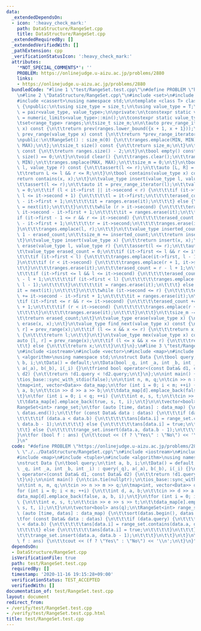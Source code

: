 ```yaml
---
data:
  _extendedDependsOn:
  - icon: ':heavy_check_mark:'
    path: DataStructure/RangeSet.cpp
    title: DataStructure/RangeSet.cpp
  _extendedRequiredBy: []
  _extendedVerifiedWith: []
  _pathExtension: cpp
  _verificationStatusIcon: ':heavy_check_mark:'
  attributes:
    '*NOT_SPECIAL_COMMENTS*': ''
    PROBLEM: https://onlinejudge.u-aizu.ac.jp/problems/2880
    links:
    - https://onlinejudge.u-aizu.ac.jp/problems/2880
  bundledCode: "#line 1 \"test/RangeSet.test.cpp\"\n#define PROBLEM \"https://onlinejudge.u-aizu.ac.jp/problems/2880\"\
    \n#line 2 \"DataStructure/RangeSet.cpp\"\n#include <set>\n#include <utility>\n\
    #include <cassert>\nusing namespace std;\n\ntemplate <class T> class RangeSet\
    \ {\npublic:\n\tusing size_type = size_t;\n\tusing value_type = T;\n\tusing range_type\
    \ = pair<value_type, value_type>;\n\nprivate:\n\tconstexpr static value_type MIN\
    \ = numeric_limits<value_type>::min();\n\tconstexpr static value_type MAX = numeric_limits<value_type>::max();\n\
    \tset<range_type> ranges;\n\tsize_t size_m;\n\n\tauto prev_range_iterator(value_type\
    \ x) const {\n\t\treturn prev(ranges.lower_bound({x + 1, x + 1}));\n\t}\n\trange_type\
    \ prev_range(value_type x) const {\n\t\treturn *prev_range_iterator(x);\n\t}\n\
    \npublic:\n\tRangeSet() : size_m(0) {\n\t\tranges.emplace(MIN, MIN);\n\t\tranges.emplace(MAX,\
    \ MAX);\n\t};\n\tsize_t size() const {\n\t\treturn size_m;\n\t}\n\tsize_t count_ranges()\
    \ const {\n\t\treturn ranges.size() - 2;\n\t}\n\tbool empty() const {\n\t\treturn\
    \ size() == 0;\n\t}\n\tvoid clear() {\n\t\tranges.clear();\n\t\tranges.emplace(MIN,\
    \ MIN);\n\t\tranges.smplace(MAX, MAX);\n\t\tsize_m = 0;\n\t}\n\tbool contains(value_type\
    \ l, value_type r) const {\n\t\tassert(l <= r);\n\t\tauto [L, R] = prev_range(l);\n\
    \t\treturn L <= l && r <= R;\n\t}\n\tbool contains(value_type x) const {\n\t\t\
    return contains(x, x);\n\t}\n\tvalue_type insert(value_type l, value_type r) {\n\
    \t\tassert(l <= r);\n\t\tauto it = prev_range_iterator(l);\n\t\tvalue_type erased_count\
    \ = 0;\n\t\tif (l < it->first || it->second < r) {\n\t\t\tif (it->first <= l &&\
    \ l <= it->second + 1) {\n\t\t\t\tl = it->first;\n\t\t\t\terased_count += it->second\
    \ - it->first + 1;\n\t\t\t\tit = ranges.erase(it);\n\t\t\t} else {\n\t\t\t\tit\
    \ = next(it);\n\t\t\t}\n\t\t\twhile (r > it->second) {\n\t\t\t\terased_count +=\
    \ it->second - it->first + 1;\n\t\t\t\tit = ranges.erase(it);\n\t\t\t}\n\t\t\t\
    if (it->first - 1 <= r && r <= it->second) {\n\t\t\t\terased_count += it->second\
    \ - it->first + 1;\n\t\t\t\tr = it->second;\n\t\t\t\tranges.erase(it);\n\t\t\t\
    }\n\t\t\tranges.emplace(l, r);\n\t\t}\n\t\tvalue_type inserted_count = r - l +\
    \ 1 - erased_count;\n\t\tsize_m += inserted_count;\n\t\treturn inserted_count;\n\
    \t}\n\tvalue_type insert(value_type x) {\n\t\treturn insert(x, x);\n\t}\n\tvalue_type\
    \ erase(value_type l, value_type r) {\n\t\tassert(l <= r);\n\t\tauto it = prev_range_iterator(l);\n\
    \t\tvalue_type erased_count = 0;\n\t\tif (it->first <= l && r <= it->second) {\n\
    \t\t\tif (it->first < l) {\n\t\t\t\tranges.emplace(it->first, l - 1);\n\t\t\t\
    }\n\t\t\tif (r < it->second) {\n\t\t\t\tranges.emplace(r + 1, it->second);\n\t\
    \t\t}\n\t\t\tranges.erase(it);\n\t\t\terased_count = r - l + 1;\n\t\t} else {\n\
    \t\t\tif (it->first <= l && l <= it->second) {\n\t\t\t\terased_count += it->second\
    \ - l + 1;\n\t\t\t\tif (it->first < l) {\n\t\t\t\t\tranges.emplace(it->first,\
    \ l - 1);\n\t\t\t\t}\n\t\t\t\tit = ranges.erase(it);\n\t\t\t} else {\n\t\t\t\t\
    it = next(it);\n\t\t\t}\n\t\t\twhile (it->second <= r) {\n\t\t\t\terased_count\
    \ += it->second - it->first + 1;\n\t\t\t\tit = ranges.erase(it);\n\t\t\t}\n\t\t\
    \tif (it->first <= r && r <= it->second) {\n\t\t\t\terased_count += r - it->first\
    \ + 1;\n\t\t\t\tif (r < it->second) {\n\t\t\t\t\tranges.emplace(r + 1, it->second);\n\
    \t\t\t\t}\n\t\t\t\tranges.erase(it);\n\t\t\t}\n\t\t}\n\t\tsize_m -= erased_count;\n\
    \t\treturn erased_count;\n\t}\n\tvalue_type erase(value_type x) {\n\t\treturn\
    \ erase(x, x);\n\t}\n\tvalue_type find_next(value_type x) const {\n\t\tauto [l,\
    \ r] = prev_range(x);\n\t\tif (l <= x && x <= r) {\n\t\t\treturn x;\n\t\t} else\
    \ {\n\t\t\treturn l;\n\t\t}\n\t}\n\tvalue_type mex(value_type x) const {\n\t\t\
    auto [l, r] = prev_range(x);\n\t\tif (l <= x && x <= r) {\n\t\t\treturn r + 1;\n\
    \t\t} else {\n\t\t\treturn x;\n\t\t}\n\t}\n};\n#line 3 \"test/RangeSet.test.cpp\"\
    \n#include <iostream>\n#include <vector>\n#include <map>\n#include <tuple>\n#include\
    \ <algorithm>\nusing namespace std;\n\nstruct Data {\n\tbool query;\n\tint a,\
    \ b, i;\n\tData() = default;\n\tData(bool _q, int _a, int _b, int _i) : query(_q),\
    \ a(_a), b(_b), i(_i) {}\n\tfriend bool operator<(const Data& d1, const Data&\
    \ d2) {\n\t\treturn !d1.query < !d2.query;\n\t}\n};\n\nint main() {\n\tcin.tie(nullptr);\n\
    \tios_base::sync_with_stdio(false);\n\n\tint n, m, q;\n\tcin >> n >> m >> q;\n\
    \tmap<int, vector<Data>> data_map;\n\tfor (int i = 0; i < m; ++i) {\n\t\tint d,\
    \ a, b;\n\t\tcin >> d >> a >> b;\n\t\tdata_map[d].emplace_back(false, a, b, i);\n\
    \t}\n\tfor (int i = 0; i < q; ++i) {\n\t\tint e, s, t;\n\t\tcin >> e >> s >> t;\n\
    \t\tdata_map[e].emplace_back(true, s, t, i);\n\t}\n\n\tvector<bool> ans(q);\n\t\
    RangeSet<int> range_set;\n\tfor (auto [time, datas] : data_map) {\n\t\tsort(datas.begin(),\
    \ datas.end());\n\t\tfor (const Data& data : datas) {\n\t\t\tif (data.query) {\n\
    \t\t\t\tif (data.a < data.b) {\n\t\t\t\t\tans[data.i] = range_set.contains(data.a,\
    \ data.b - 1);\n\t\t\t\t} else {\n\t\t\t\t\tans[data.i] = true;\n\t\t\t\t}\n\t\
    \t\t} else {\n\t\t\t\trange_set.insert(data.a, data.b - 1);\n\t\t\t}\n\t\t}\n\t\
    }\n\tfor (bool f : ans) {\n\t\tcout << (f ? \"Yes\" : \"No\") << '\\n';\n\t}\n\
    }\n"
  code: "#define PROBLEM \"https://onlinejudge.u-aizu.ac.jp/problems/2880\"\n#include\
    \ \"./../DataStructure/RangeSet.cpp\"\n#include <iostream>\n#include <vector>\n\
    #include <map>\n#include <tuple>\n#include <algorithm>\nusing namespace std;\n\
    \nstruct Data {\n\tbool query;\n\tint a, b, i;\n\tData() = default;\n\tData(bool\
    \ _q, int _a, int _b, int _i) : query(_q), a(_a), b(_b), i(_i) {}\n\tfriend bool\
    \ operator<(const Data& d1, const Data& d2) {\n\t\treturn !d1.query < !d2.query;\n\
    \t}\n};\n\nint main() {\n\tcin.tie(nullptr);\n\tios_base::sync_with_stdio(false);\n\
    \n\tint n, m, q;\n\tcin >> n >> m >> q;\n\tmap<int, vector<Data>> data_map;\n\t\
    for (int i = 0; i < m; ++i) {\n\t\tint d, a, b;\n\t\tcin >> d >> a >> b;\n\t\t\
    data_map[d].emplace_back(false, a, b, i);\n\t}\n\tfor (int i = 0; i < q; ++i)\
    \ {\n\t\tint e, s, t;\n\t\tcin >> e >> s >> t;\n\t\tdata_map[e].emplace_back(true,\
    \ s, t, i);\n\t}\n\n\tvector<bool> ans(q);\n\tRangeSet<int> range_set;\n\tfor\
    \ (auto [time, datas] : data_map) {\n\t\tsort(datas.begin(), datas.end());\n\t\
    \tfor (const Data& data : datas) {\n\t\t\tif (data.query) {\n\t\t\t\tif (data.a\
    \ < data.b) {\n\t\t\t\t\tans[data.i] = range_set.contains(data.a, data.b - 1);\n\
    \t\t\t\t} else {\n\t\t\t\t\tans[data.i] = true;\n\t\t\t\t}\n\t\t\t} else {\n\t\
    \t\t\trange_set.insert(data.a, data.b - 1);\n\t\t\t}\n\t\t}\n\t}\n\tfor (bool\
    \ f : ans) {\n\t\tcout << (f ? \"Yes\" : \"No\") << '\\n';\n\t}\n}"
  dependsOn:
  - DataStructure/RangeSet.cpp
  isVerificationFile: true
  path: test/RangeSet.test.cpp
  requiredBy: []
  timestamp: '2020-11-16 19:15:28+09:00'
  verificationStatus: TEST_ACCEPTED
  verifiedWith: []
documentation_of: test/RangeSet.test.cpp
layout: document
redirect_from:
- /verify/test/RangeSet.test.cpp
- /verify/test/RangeSet.test.cpp.html
title: test/RangeSet.test.cpp
---
```

